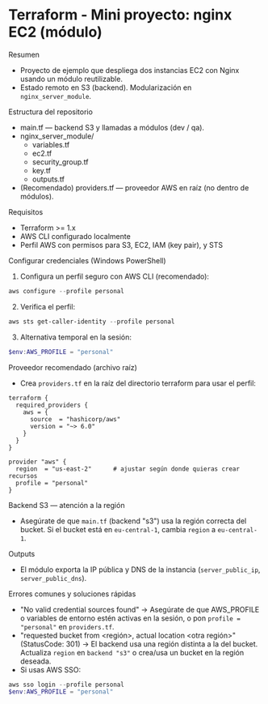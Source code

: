# Terraform - Mini proyecto: nginx EC2 (módulo)

Resumen
- Proyecto de ejemplo que despliega dos instancias EC2 con Nginx usando un módulo reutilizable.
- Estado remoto en S3 (backend). Modularización en `nginx_server_module`.

Estructura del repositorio
- main.tf — backend S3 y llamadas a módulos (dev / qa).
- nginx_server_module/
  - variables.tf
  - ec2.tf
  - security_group.tf
  - key.tf
  - outputs.tf
- (Recomendado) providers.tf — proveedor AWS en raíz (no dentro de módulos).

Requisitos
- Terraform >= 1.x
- AWS CLI configurado localmente
- Perfil AWS con permisos para S3, EC2, IAM (key pair), y STS

Configurar credenciales (Windows PowerShell)
1. Configura un perfil seguro con AWS CLI (recomendado):
```powershell
aws configure --profile personal
```
2. Verifica el perfil:
```powershell
aws sts get-caller-identity --profile personal
```
3. Alternativa temporal en la sesión:
```powershell
$env:AWS_PROFILE = "personal"
```

Proveedor recomendado (archivo raíz)
- Crea `providers.tf` en la raíz del directorio terraform para usar el perfil:
```hcl
terraform {
  required_providers {
    aws = {
      source  = "hashicorp/aws"
      version = "~> 6.0"
    }
  }
}

provider "aws" {
  region  = "us-east-2"      # ajustar según donde quieras crear recursos
  profile = "personal"
}
```

Backend S3 — atención a la región
- Asegúrate de que `main.tf` (backend "s3") usa la región correcta del bucket. Si el bucket está en `eu-central-1`, cambia `region` a `eu-central-1`.

Outputs
- El módulo exporta la IP pública y DNS de la instancia (`server_public_ip`, `server_public_dns`).

Errores comunes y soluciones rápidas
- "No valid credential sources found" → Asegúrate de que AWS_PROFILE o variables de entorno estén activas en la sesión, o pon `profile = "personal"` en `providers.tf`.
- "requested bucket from <región>, actual location <otra región>" (StatusCode: 301) → El backend usa una región distinta a la del bucket. Actualiza `region` en `backend "s3"` o crea/usa un bucket en la región deseada.
- Si usas AWS SSO:
```powershell
aws sso login --profile personal
$env:AWS_PROFILE = "personal"
```
